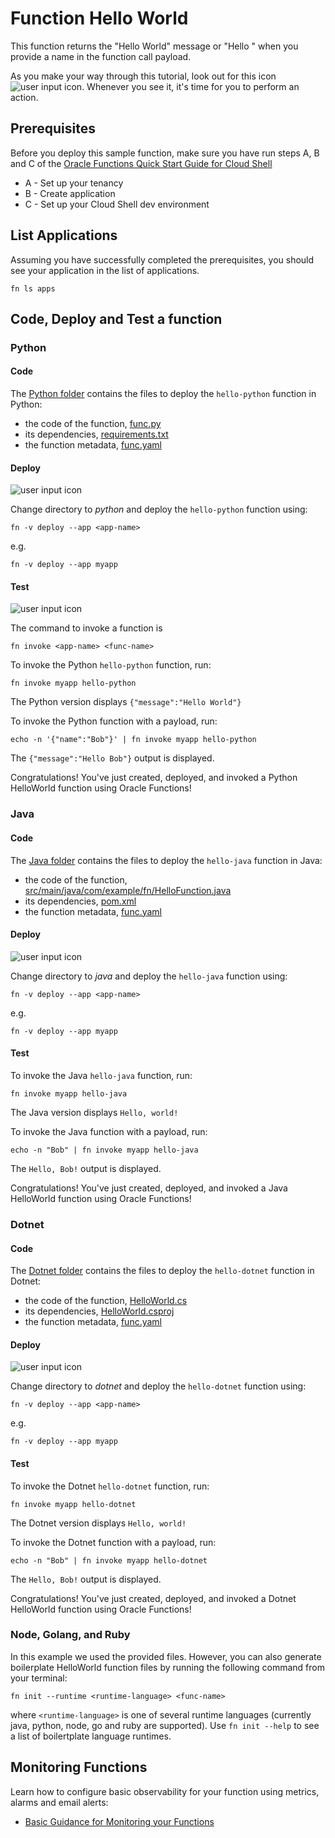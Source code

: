 # Function Hello World

This function returns the "Hello World" message or "Hello <name>" when you provide a name in the function call payload.

As you make your way through this tutorial, look out for this icon ![user input icon](./images/userinput.png).
Whenever you see it, it's time for you to perform an action.


## Prerequisites

Before you deploy this sample function, make sure you have run steps A, B 
and C of the [Oracle Functions Quick Start Guide for Cloud Shell](https://www.oracle.com/webfolder/technetwork/tutorials/infographics/oci_functions_cloudshell_quickview/functions_quickview_top/functions_quickview/index.html)
* A - Set up your tenancy
* B - Create application
* C - Set up your Cloud Shell dev environment


## List Applications 

Assuming you have successfully completed the prerequisites, you should see your 
application in the list of applications.

```
fn ls apps
```


## Code, Deploy and Test a function 

### Python

#### Code

The [Python folder](./python) contains the files to deploy the `hello-python` function in Python:
* the code of the function, [func.py](./python/func.py)
* its dependencies, [requirements.txt](./python/requirements.txt)
* the function metadata, [func.yaml](./python/func.yaml)

#### Deploy

![user input icon](./images/userinput.png)

Change directory to *python* and deploy the `hello-python` function using:

```
fn -v deploy --app <app-name>
```

e.g.
```
fn -v deploy --app myapp
```

#### Test

![user input icon](./images/userinput.png)

The command to invoke a function is 
```
fn invoke <app-name> <func-name>
```


To invoke the Python `hello-python` function, run:
```
fn invoke myapp hello-python
```
The Python version displays `{"message":"Hello World"}`


To invoke the Python function with a payload, run: 
```
echo -n '{"name":"Bob"}' | fn invoke myapp hello-python
```
The `{"message":"Hello Bob"}` output is displayed.


Congratulations! You've just created, deployed, and invoked a Python HelloWorld function using Oracle Functions!


### Java

#### Code

The [Java folder](./java) contains the files to deploy the `hello-java` function in Java:
* the code of the function, [src/main/java/com/example/fn/HelloFunction.java](./java/src/main/java/com/example/fn/HelloFunction.java)
* its dependencies, [pom.xml](./java/pom.xml)
* the function metadata, [func.yaml](./java/func.yaml)


#### Deploy

![user input icon](./images/userinput.png)

Change directory to *java* and deploy the `hello-java` function using:

```
fn -v deploy --app <app-name>
```

e.g.
```
fn -v deploy --app myapp
```

#### Test

To invoke the Java `hello-java` function, run:
```
fn invoke myapp hello-java
```
The Java version displays `Hello, world!`



To invoke the Java function with a payload, run: 
```
echo -n "Bob" | fn invoke myapp hello-java
```
The `Hello, Bob!` output is displayed.


Congratulations! You've just created, deployed, and invoked a Java HelloWorld function using Oracle Functions!


### Dotnet

#### Code

The [Dotnet folder](./dotnet) contains the files to deploy the `hello-dotnet` function in Dotnet:
* the code of the function, [HelloWorld.cs](./dotnet/HelloWorld.cs)
* its dependencies, [HelloWorld.csproj](./dotnet/HelloWorld.csproj)
* the function metadata, [func.yaml](./dotnet/func.yaml)


#### Deploy

![user input icon](./images/userinput.png)

Change directory to *dotnet* and deploy the `hello-dotnet` function using:

```
fn -v deploy --app <app-name>
```

e.g.
```
fn -v deploy --app myapp
```

#### Test

To invoke the Dotnet `hello-dotnet` function, run:
```
fn invoke myapp hello-dotnet
```
The Dotnet version displays `Hello, world!`



To invoke the Dotnet function with a payload, run: 
```
echo -n "Bob" | fn invoke myapp hello-dotnet
```
The `Hello, Bob!` output is displayed.


Congratulations! You've just created, deployed, and invoked a Dotnet HelloWorld function using Oracle Functions!


### Node, Golang, and Ruby

In this example we used the provided files. However, you can also generate boilerplate HelloWorld function 
files by running the following command from your terminal:
      
```
fn init --runtime <runtime-language> <func-name>
```

where `<runtime-language>` is one of several runtime languages (currently java, python, node, go and ruby are 
supported). Use `fn init --help` to see a list of boilertplate language runtimes.


## Monitoring Functions

Learn how to configure basic observability for your function using metrics, alarms and email alerts:
* [Basic Guidance for Monitoring your Functions](../basic-observability/functions.md)
